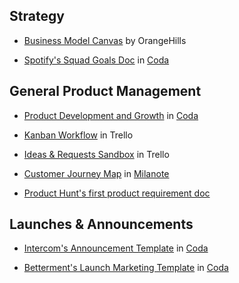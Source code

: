 ## Strategy
- [Business Model Canvas](http://orangehills.de/wp-content/uploads/2017/02/01-BusinessModel.pdf) by OrangeHills

- [Spotify's Squad Goals Doc](https://coda.io/t/Spotifys-Squad-Goals-Doc_tOh8L_L3wXn/preview?useBack) in [Coda](https://coda.io)

## General Product Management
- [Product Development and Growth](https://coda.io/t/Product-Development-and-Growth_tak5CdzqJ75/preview?useBack) in [Coda](https://coda.io)

- [Kanban Workflow](https://trello.com/b/4wddd1zf/kanban-workflow) in Trello

- [Ideas & Requests Sandbox](https://trello.com/b/e1eBiSBa/the-sandbox) in Trello

- [Customer Journey Map](https://www.milanote.com/templates/customer-journey-map-template) in [Milanote](https://www.milanote.com)

- [Product Hunt's first product requirement doc](https://docs.google.com/document/d/1yrU5F6Gxhkfma91wf_IbZfexw8_fahbGQLW3EvwdfQI/edit)

## Launches & Announcements
- [Intercom's Announcement Template](https://coda.io/t/Intercoms-Announcement-Template_tLM1OdZ5vxp/preview) in [Coda](https://coda.io)

- [Betterment's Launch Marketing Template](https://coda.io/t/Betterments-Launch-Marketing-Template_tskehujftcc/preview?useBack) in [Coda](https://coda.io)


